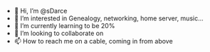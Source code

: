 - 👋 Hi, I’m @sDarce
- 👀 I’m interested in Genealogy, networking, home server, music...
- 🌱 I’m currently learning to be 20%
- 💞️ I’m looking to collaborate on 
- 📫 How to reach me on a cable, coming in from above

<!---
sDarce/sDarce is a ✨ special ✨ repository because its `README.md` (this file) appears on your GitHub profile.
You can click the Preview link to take a look at your changes.
--->
